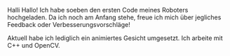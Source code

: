 Halli Hallo!
Ich habe soeben den ersten Code meines Roboters hochgeladen. Da ich noch am Anfang stehe, freue ich mich über jegliches Feedback oder Verbesserungsvorschläge!

Aktuell habe ich lediglich ein animiertes Gesicht umgesetzt.
Ich arbeite mit C++ und OpenCV.
